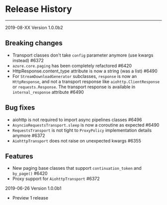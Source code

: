 
# Release History

-------------------

2019-08-XX Version 1.0.0b2

## Breaking changes

- Transport classes don't take `config` parameter anymore (use kwargs instead)  #6372
- `azure.core.paging` has been completely refactored  #6420
- HttpResponse.content_type attribute is now a string (was a list)  #6490
- For `StreamDownloadGenerator` subclasses, `response` is now an `HttpResponse`, and not a transport response like `aiohttp.ClientResponse` or `requests.Response`. The transport response is available in `internal_response` attribute  #6490

## Bug fixes

- aiohttp is not required to import async pipelines classes #6496
- `AsyncioRequestsTransport.sleep` is now a coroutine as expected #6490
- `RequestsTransport` is not tight to `ProxyPolicy` implementation details anymore #6372
- `AiohttpTransport` does not raise on unexpected kwargs  #6355

## Features

- New paging base classes that support `continuation_token` and `by_page()`  #6420
- Proxy support for `AiohttpTransport`  #6372

2019-06-26 Version 1.0.0b1

- Preview 1 release
